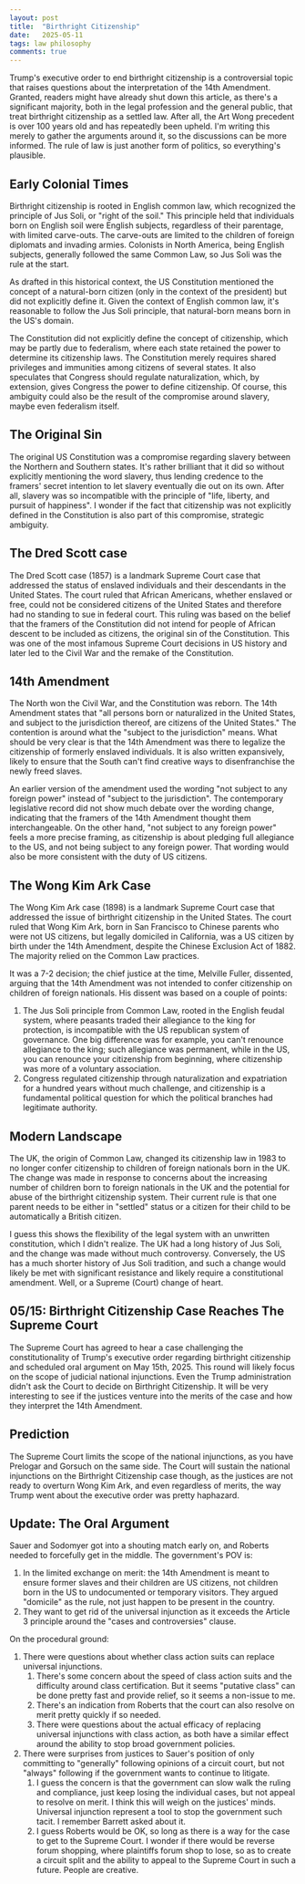 ```yaml
---
layout: post
title:  "Birthright Citizenship"
date:   2025-05-11
tags: law philosophy 
comments: true
---
```


Trump's executive order to end birthright citizenship is a controversial topic that raises questions about the interpretation of the 14th Amendment. Granted, readers might have already shut down this article, as there's a significant majority, both in the legal profession and the general public, that treat birthright citizenship as a settled law. After all, the Art Wong precedent is over 100 years old and has repeatedly been upheld. I'm writing this merely to gather the arguments around it, so the discussions can be more informed. The rule of law is just another form of politics, so everything's plausible.

## Early Colonial Times

Birthright citizenship is rooted in English common law, which recognized the principle of Jus Soli, or "right of the soil." This principle held that individuals born on English soil were English subjects, regardless of their parentage, with limited carve-outs. The carve-outs are limited to the children of foreign diplomats and invading armies. Colonists in North America, being English subjects, generally followed the same Common Law, so Jus Soli was the rule at the start. 

As drafted in this historical context, the US Constitution mentioned the concept of a natural-born citizen (only in the context of the president) but did not explicitly define it. Given the context of English common law, it's reasonable to follow the Jus Soli principle, that natural-born means born in the US's domain. 

The Constitution did not explicitly define the concept of citizenship, which may be partly due to federalism, where each state retained the power to determine its citizenship laws. The Constitution merely requires shared privileges and immunities among citizens of several states. It also speculates that Congress should regulate naturalization, which, by extension, gives Congress the power to define citizenship. Of course, this ambiguity could also be the result of the compromise around slavery, maybe even federalism itself. 

## The Original Sin

The original US Constitution was a compromise regarding slavery between the Northern and Southern states. It's rather brilliant that it did so without explicitly mentioning the word slavery, thus lending credence to the framers' secret intention to let slavery eventually die out on its own. After all, slavery was so incompatible with the principle of "life, liberty, and pursuit of happiness". I wonder if the fact that citizenship was not explicitly defined in the Constitution is also part of this compromise, strategic ambiguity. 

## The Dred Scott case

The Dred Scott case (1857) is a landmark Supreme Court case that addressed the status of enslaved individuals and their descendants in the United States. The court ruled that African Americans, whether enslaved or free, could not be considered citizens of the United States and therefore had no standing to sue in federal court. This ruling was based on the belief that the framers of the Constitution did not intend for people of African descent to be included as citizens, the original sin of the Constitution. This was one of the most infamous Supreme Court decisions in US history and later led to the Civil War and the remake of the Constitution.

## 14th Amendment

The North won the Civil War, and the Constitution was reborn. The 14th Amendment states that "all persons born or naturalized in the United States, and subject to the jurisdiction thereof, are citizens of the United States." The contention is around what the "subject to the jurisdiction" means. What should be very clear is that the 14th Amendment was there to legalize the citizenship of formerly enslaved individuals. It is also written expansively, likely to ensure that the South can't find creative ways to disenfranchise the newly freed slaves.

An earlier version of the amendment used the wording "not subject to any foreign power" instead of "subject to the jurisdiction". The contemporary legislative record did not show much debate over the wording change, indicating that the framers of the 14th Amendment thought them interchangeable. On the other hand, "not subject to any foreign power" feels a more precise framing, as citizenship is about pledging full allegiance to the US, and not being subject to any foreign power. That wording would also be more consistent with the duty of US citizens. 

## The Wong Kim Ark Case

The Wong Kim Ark case (1898) is a landmark Supreme Court case that addressed the issue of birthright citizenship in the United States. The court ruled that Wong Kim Ark, born in San Francisco to Chinese parents who were not US citizens, but legally domiciled in California, was a US citizen by birth under the 14th Amendment, despite the Chinese Exclusion Act of 1882. The majority relied on the Common Law practices. 

It was a 7-2 decision; the chief justice at the time, Melville Fuller, dissented, arguing that the 14th Amendment was not intended to confer citizenship on children of foreign nationals. His dissent was based on a couple of points:

1. The Jus Soli principle from Common Law, rooted in the English feudal system, where peasants traded their allegiance to the king for protection, is incompatible with the US republican system of governance. One big difference was for example, you can't renounce allegiance to the king; such allegiance was permanent, while in the US, you can renounce your citizenship from beginning, where citizenship was more of a voluntary association.
2. Congress regulated citizenship through naturalization and expatriation for a hundred years without much challenge, and citizenship is a fundamental political question for which the political branches had legitimate authority.

## Modern Landscape

The UK, the origin of Common Law, changed its citizenship law in 1983 to no longer confer citizenship to children of foreign nationals born in the UK. The change was made in response to concerns about the increasing number of children born to foreign nationals in the UK and the potential for abuse of the birthright citizenship system. Their current rule is that one parent needs to be either in "settled" status or a citizen for their child to be automatically a British citizen. 

I guess this shows the flexibility of the legal system with an unwritten constitution, which I didn't realize. The UK had a long history of Jus Soli, and the change was made without much controversy. Conversely, the US has a much shorter history of Jus Soli tradition, and such a change would likely be met with significant resistance and likely require a constitutional amendment. Well, or a Supreme (Court) change of heart. 

## 05/15: Birthright Citizenship Case Reaches The Supreme Court

The Supreme Court has agreed to hear a case challenging the constitutionality of Trump's executive order regarding birthright citizenship and scheduled oral argument on May 15th, 2025. This round will likely focus on the scope of judicial national injunctions. Even the Trump administration didn't ask the Court to decide on Birthright Citizenship. It will be very interesting to see if the justices venture into the merits of the case and how they interpret the 14th Amendment. 

## Prediction

The Supreme Court limits the scope of the national injunctions, as you have Prelogar and Gorsuch on the same side. The Court will sustain the national injunctions on the Birthright Citizenship case though, as the justices are not ready to overturn Wong Kim Ark, and even regardless of merits, the way Trump went about the executive order was pretty haphazard. 

## Update: The Oral Argument

Sauer and Sodomyer got into a shouting match early on, and Roberts needed to forcefully get in the middle. The government's POV is:

1. In the limited exchange on merit: the 14th Amendment is meant to ensure former slaves and their children are US citizens, not children born in the US to undocumented or temporary visitors. They argued "domicile" as the rule, not just happen to be present in the country.
2. They want to get rid of the universal injunction as it exceeds the Article 3 principle around the "cases and controversies" clause. 

On the procedural ground:

1. There were questions about whether class action suits can replace universal injunctions.
    1. There's some concern about the speed of class action suits and the difficulty around class certification. But it seems "putative class" can be done pretty fast and provide relief, so it seems a non-issue to me.
    2. There's an indication from Roberts that the court can also resolve on merit pretty quickly if so needed.
    3. There were questions about the actual efficacy of replacing universal injunctions with class action, as both have a similar effect around the ability to stop broad government policies. 
2. There were surprises from justices to Sauer's position of only committing to "generally" following opinions of a circuit court, but not "always" following if the government wants to continue to litigate.
    1. I guess the concern is that the government can slow walk the ruling and compliance, just keep losing the individual cases, but not appeal to resolve on merit. I think this will weigh on the justices' minds. Universal injunction represent a tool to stop the government such tacit. I remember Barrett asked about it. 
    2. I guess Roberts would be OK, so long as there is a way for the case to get to the Supreme Court. I wonder if there would be reverse forum shopping, where plaintiffs forum shop to lose, so as to create a circuit split and the ability to appeal to the Supreme Court in such a future. People are creative. 

